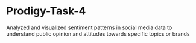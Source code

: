 # Prodigy-Task-4
Analyzed and visualized sentiment patterns in social media data to understand public opinion and attitudes towards specific topics or brands
